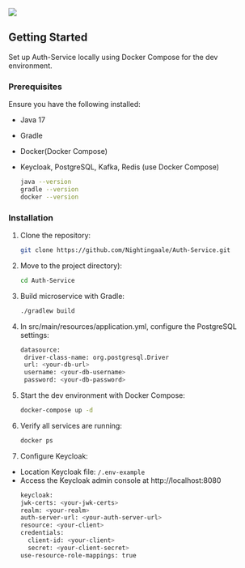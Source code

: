 <p align="left">
  <img src="https://skillicons.dev/icons?i=java,spring,postgres,kafka,redis,docker,gradle,postman,git" />
</p>

## Getting Started

Set up Auth-Service locally using Docker Compose for the dev environment.

### Prerequisites

Ensure you have the following installed:
* Java 17
* Gradle
* Docker(Docker Compose)
* Keycloak, PostgreSQL, Kafka, Redis (use Docker Compose)
  
  ```sh
  java --version
  gradle --version
  docker --version
  ```

### Installation

1. Clone the repository:
   ```sh
   git clone https://github.com/Nightingaale/Auth-Service.git
   ```
2. Move to the project directory):
   ```sh
   cd Auth-Service
   ```
3. Build microservice with Gradle:
    ```sh
   ./gradlew build
   ```
5. In src/main/resources/application.yml, configure the PostgreSQL settings:
   ```sh
   datasource:
    driver-class-name: org.postgresql.Driver
    url: <your-db-url>
    username: <your-db-username>
    password: <your-db-password>
    ```
7. Start the dev environment with Docker Compose:
   ```sh
   docker-compose up -d
   ```
8. Verify all services are running:
   ```sh
   docker ps
   ```
9. Configure Keycloak:
- Location Keycloak file: `/.env-example`
- Access the Keycloak admin console at http://localhost:8080
   ```sh
  keycloak:
   jwk-certs: <your-jwk-certs>
   realm: <your-realm>
   auth-server-url: <your-auth-server-url>
   resource: <your-client>
   credentials:
     client-id: <your-client>
     secret: <your-client-secret>
  use-resource-role-mappings: true
   ```
